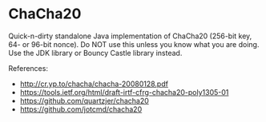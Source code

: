 # ChaCha20
Quick-n-dirty standalone Java implementation of ChaCha20 (256-bit key, 64- or 96-bit nonce). Do NOT use this unless you know what you are doing.  Use the JDK library or Bouncy Castle library instead.

References:
* http://cr.yp.to/chacha/chacha-20080128.pdf
* https://tools.ietf.org/html/draft-irtf-cfrg-chacha20-poly1305-01
* https://github.com/quartzjer/chacha20
* https://github.com/jotcmd/chacha20
